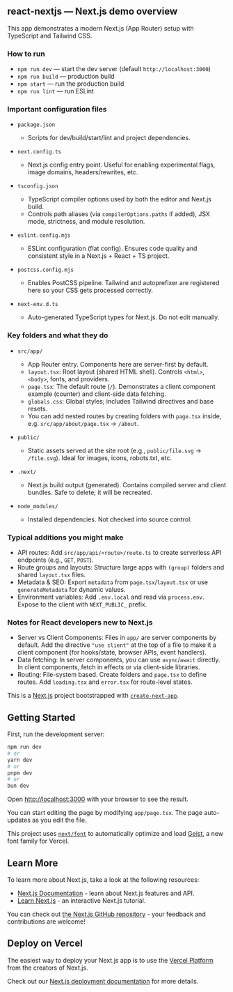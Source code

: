 ## react-nextjs — Next.js demo overview

This app demonstrates a modern Next.js (App Router) setup with TypeScript and Tailwind CSS.

### How to run

- `npm run dev` — start the dev server (default `http://localhost:3000`)
- `npm run build` — production build
- `npm start` — run the production build
- `npm run lint` — run ESLint

### Important configuration files

- `package.json`
  - Scripts for dev/build/start/lint and project dependencies.

- `next.config.ts`
  - Next.js config entry point. Useful for enabling experimental flags, image domains, headers/rewrites, etc.

- `tsconfig.json`
  - TypeScript compiler options used by both the editor and Next.js build.
  - Controls path aliases (via `compilerOptions.paths` if added), JSX mode, strictness, and module resolution.

- `eslint.config.mjs`
  - ESLint configuration (flat config). Ensures code quality and consistent style in a Next.js + React + TS project.

- `postcss.config.mjs`
  - Enables PostCSS pipeline. Tailwind and autoprefixer are registered here so your CSS gets processed correctly.

- `next-env.d.ts`
  - Auto-generated TypeScript types for Next.js. Do not edit manually.

### Key folders and what they do

- `src/app/`
  - App Router entry. Components here are server-first by default.
  - `layout.tsx`: Root layout (shared HTML shell). Controls `<html>`, `<body>`, fonts, and providers.
  - `page.tsx`: The default route (`/`). Demonstrates a client component example (counter) and client-side data fetching.
  - `globals.css`: Global styles; includes Tailwind directives and base resets.
  - You can add nested routes by creating folders with `page.tsx` inside, e.g. `src/app/about/page.tsx` → `/about`.

- `public/`
  - Static assets served at the site root (e.g., `public/file.svg` → `/file.svg`). Ideal for images, icons, robots.txt, etc.

- `.next/`
  - Next.js build output (generated). Contains compiled server and client bundles. Safe to delete; it will be recreated.

- `node_modules/`
  - Installed dependencies. Not checked into source control.

### Typical additions you might make

- API routes: Add `src/app/api/<route>/route.ts` to create serverless API endpoints (e.g., `GET`, `POST`).
- Route groups and layouts: Structure large apps with `(group)` folders and shared `layout.tsx` files.
- Metadata & SEO: Export `metadata` from `page.tsx`/`layout.tsx` or use `generateMetadata` for dynamic values.
- Environment variables: Add `.env.local` and read via `process.env`. Expose to the client with `NEXT_PUBLIC_` prefix.

### Notes for React developers new to Next.js

- Server vs Client Components: Files in `app/` are server components by default. Add the directive `"use client"` at the top of a file to make it a client component (for hooks/state, browser APIs, event handlers).
- Data fetching: In server components, you can use `async`/`await` directly. In client components, fetch in effects or via client-side libraries.
- Routing: File-system based. Create folders and `page.tsx` to define routes. Add `loading.tsx` and `error.tsx` for route-level states.

This is a [Next.js](https://nextjs.org) project bootstrapped with [`create-next-app`](https://nextjs.org/docs/app/api-reference/cli/create-next-app).

## Getting Started

First, run the development server:

```bash
npm run dev
# or
yarn dev
# or
pnpm dev
# or
bun dev
```

Open [http://localhost:3000](http://localhost:3000) with your browser to see the result.

You can start editing the page by modifying `app/page.tsx`. The page auto-updates as you edit the file.

This project uses [`next/font`](https://nextjs.org/docs/app/building-your-application/optimizing/fonts) to automatically optimize and load [Geist](https://vercel.com/font), a new font family for Vercel.

## Learn More

To learn more about Next.js, take a look at the following resources:

- [Next.js Documentation](https://nextjs.org/docs) - learn about Next.js features and API.
- [Learn Next.js](https://nextjs.org/learn) - an interactive Next.js tutorial.

You can check out [the Next.js GitHub repository](https://github.com/vercel/next.js) - your feedback and contributions are welcome!

## Deploy on Vercel

The easiest way to deploy your Next.js app is to use the [Vercel Platform](https://vercel.com/new?utm_medium=default-template&filter=next.js&utm_source=create-next-app&utm_campaign=create-next-app-readme) from the creators of Next.js.

Check out our [Next.js deployment documentation](https://nextjs.org/docs/app/building-your-application/deploying) for more details.

